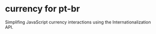 # currency for pt-br

Simplifing JavaScript currency interactions using the Internationalization API.
